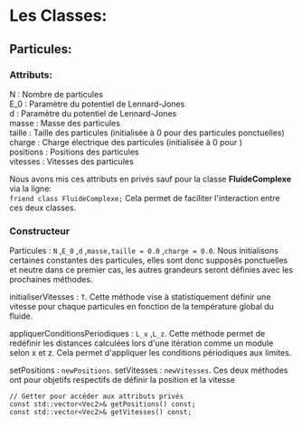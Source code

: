 # Les Classes:
## Particules:
### Attributs:

N : Nombre de particules  
E_0 : Paramètre du potentiel de Lennard-Jones  
d : Paramètre du potentiel de Lennard-Jones  
masse : Masse des particules  
taille : Taille des particules (initialisée à 0 pour des particules ponctuelles)  
charge : Charge électrique des particules (initialisée à 0 pour )  
positions : Positions des particules  
vitesses : Vitesses des particules  

Nous avons mis ces attributs en privés sauf pour la classe **FluideComplexe** via la ligne:  
    ```friend class FluideComplexe;```
Cela permet de faciliter l'interaction entre ces deux classes.  

### Constructeur
Particules : ```N``` ,```E_0``` ,```d``` ,```masse,taille = 0.0``` ,```charge = 0.0```. 
Nous initialisons certaines constantes des particules, elles sont donc supposés ponctuelles et neutre dans ce premier cas, les autres grandeurs seront définies avec les prochaines méthodes. 
 
initialiserVitesses : ```T```. 
Cette méthode vise à statistiquement définir une vitesse pour chaque particules en fonction de la température global du fluide. 
 
appliquerConditionsPeriodiques : ```L_x``` ,```L_z```. 
Cette méthode permet de redéfinir les distances calculées lors d'une itération comme un module selon x et z. Cela permet d'appliquer les conditions périodiques aux limites. 
 
setPositions : ```newPositions```. 
setVitesses : ```newVitesses```. 
Ces deux méthodes ont pour objetifs respectifs de définir la position et la vitesse 

    // Getter pour accéder aux attributs privés
    const std::vector<Vec2>& getPositions() const;
    const std::vector<Vec2>& getVitesses() const;
